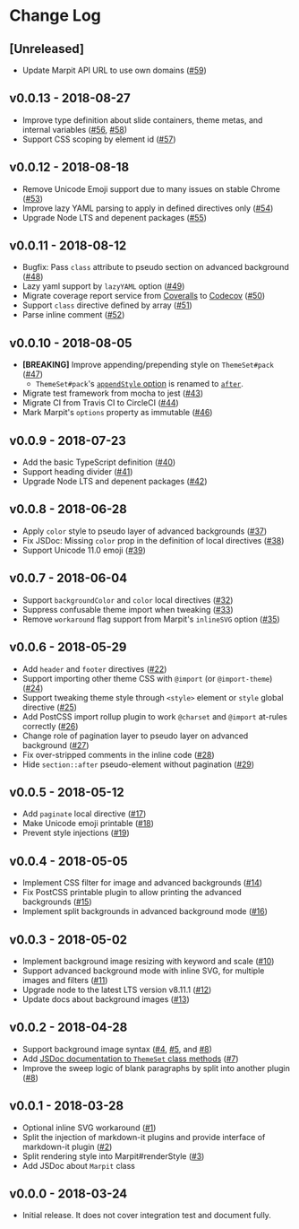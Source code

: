 # Change Log

## [Unreleased]

- Update Marpit API URL to use own domains ([#59](https://github.com/marp-team/marpit/pull/59))

## v0.0.13 - 2018-08-27

- Improve type definition about slide containers, theme metas, and internal variables ([#56](https://github.com/marp-team/marpit/pull/56), [#58](https://github.com/marp-team/marpit/pull/58))
- Support CSS scoping by element id ([#57](https://github.com/marp-team/marpit/pull/57))

## v0.0.12 - 2018-08-18

- Remove Unicode Emoji support due to many issues on stable Chrome ([#53](https://github.com/marp-team/marpit/pull/53))
- Improve lazy YAML parsing to apply in defined directives only ([#54](https://github.com/marp-team/marpit/pull/54))
- Upgrade Node LTS and depenent packages ([#55](https://github.com/marp-team/marpit/pull/55))

## v0.0.11 - 2018-08-12

- Bugfix: Pass `class` attribute to pseudo section on advanced background ([#48](https://github.com/marp-team/marpit/pull/48))
- Lazy yaml support by `lazyYAML` option ([#49](https://github.com/marp-team/marpit/pull/49))
- Migrate coverage report service from [Coveralls](https://coveralls.io/github/marp-team/marpit?branch=master) to [Codecov](https://codecov.io/gh/marp-team/marpit) ([#50](https://github.com/marp-team/marpit/pull/50))
- Support `class` directive defined by array ([#51](https://github.com/marp-team/marpit/pull/51))
- Parse inline comment ([#52](https://github.com/marp-team/marpit/pull/52))

## v0.0.10 - 2018-08-05

- **[BREAKING]** Improve appending/prepending style on `ThemeSet#pack` ([#47](https://github.com/marp-team/marpit/pull/47))
  - `ThemeSet#pack`'s [`appendStyle` option](https://github.com/marp-team/marpit/blob/c1fce7c7f80fb563111b8b0e34d98eabc5c834a3/src/theme_set.js#L171) is renamed to [`after`](https://github.com/marp-team/marpit/blob/e68f0bb38a6d894cce80fa811d41952635a886b6/src/theme_set.js#L172).
- Migrate test framework from mocha to jest ([#43](https://github.com/marp-team/marpit/pull/43))
- Migrate CI from Travis CI to CircleCI ([#44](https://github.com/marp-team/marpit/pull/44))
- Mark Marpit's `options` property as immutable ([#46](https://github.com/marp-team/marpit/pull/46))

## v0.0.9 - 2018-07-23

- Add the basic TypeScript definition ([#40](https://github.com/marp-team/marpit/pull/40))
- Support heading divider ([#41](https://github.com/marp-team/marpit/pull/41))
- Upgrade Node LTS and depenent packages ([#42](https://github.com/marp-team/marpit/pull/42))

## v0.0.8 - 2018-06-28

- Apply `color` style to pseudo layer of advanced backgrounds ([#37](https://github.com/marp-team/marpit/pull/37))
- Fix JSDoc: Missing `color` prop in the definition of local directives ([#38](https://github.com/marp-team/marpit/pull/38))
- Support Unicode 11.0 emoji ([#39](https://github.com/marp-team/marpit/pull/39))

## v0.0.7 - 2018-06-04

- Support `backgroundColor` and `color` local directives ([#32](https://github.com/marp-team/marpit/pull/32))
- Suppress confusable theme import when tweaking ([#33](https://github.com/marp-team/marpit/pull/33))
- Remove `workaround` flag support from Marpit's `inlineSVG` option ([#35](https://github.com/marp-team/marpit/pull/35))

## v0.0.6 - 2018-05-29

- Add `header` and `footer` directives ([#22](https://github.com/marp-team/marpit/pull/22))
- Support importing other theme CSS with `@import` (or `@import-theme`) ([#24](https://github.com/marp-team/marpit/pull/24))
- Support tweaking theme style through `<style>` element or `style` global directive ([#25](https://github.com/marp-team/marpit/pull/25))
- Add PostCSS import rollup plugin to work `@charset` and `@import` at-rules correctly ([#26](https://github.com/marp-team/marpit/pull/26))
- Change role of pagination layer to pseudo layer on advanced background ([#27](https://github.com/marp-team/marpit/pull/27))
- Fix over-stripped comments in the inline code ([#28](https://github.com/marp-team/marpit/pull/28))
- Hide `section::after` pseudo-element without pagination ([#29](https://github.com/marp-team/marpit/pull/29))

## v0.0.5 - 2018-05-12

- Add `paginate` local directive ([#17](https://github.com/marp-team/marpit/pull/17))
- Make Unicode emoji printable ([#18](https://github.com/marp-team/marpit/pull/18))
- Prevent style injections ([#19](https://github.com/marp-team/marpit/pull/19))

## v0.0.4 - 2018-05-05

- Implement CSS filter for image and advanced backgrounds ([#14](https://github.com/marp-team/marpit/pull/14))
- Fix PostCSS printable plugin to allow printing the advanced backgrounds ([#15](https://github.com/marp-team/marpit/pull/15))
- Implement split backgrounds in advanced background mode ([#16](https://github.com/marp-team/marpit/pull/16))

## v0.0.3 - 2018-05-02

- Implement background image resizing with keyword and scale ([#10](https://github.com/marp-team/marpit/pull/10))
- Support advanced background mode with inline SVG, for multiple images and filters ([#11](https://github.com/marp-team/marpit/pull/11))
- Upgrade node to the latest LTS version v8.11.1 ([#12](https://github.com/marp-team/marpit/pull/12))
- Update docs about background images ([#13](https://github.com/marp-team/marpit/pull/13))

## v0.0.2 - 2018-04-28

- Support background image syntax ([#4](https://github.com/marp-team/marpit/pull/4), [#5](https://github.com/marp-team/marpit/pull/5), and [#8](https://github.com/marp-team/marpit/pull/8))
- Add [JSDoc documentation to `ThemeSet` class methods](https://marpit-api.marp.app/themeset) ([#7](https://github.com/marp-team/marpit/pull/7))
- Improve the sweep logic of blank paragraphs by split into another plugin ([#8](https://github.com/marp-team/marpit/pull/8))

## v0.0.1 - 2018-03-28

- Optional inline SVG workaround ([#1](https://github.com/marp-team/marpit/pull/1))
- Split the injection of markdown-it plugins and provide interface of markdown-it plugin ([#2](https://github.com/marp-team/marpit/pull/2))
- Split rendering style into Marpit#renderStyle ([#3](https://github.com/marp-team/marpit/pull/3))
- Add JSDoc about `Marpit` class

## v0.0.0 - 2018-03-24

- Initial release. It does not cover integration test and document fully.
